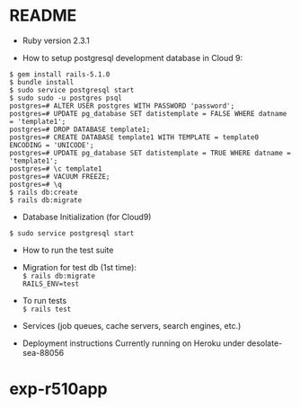 # README

* Ruby version 2.3.1

* How to setup postgresql development database in Cloud 9:
<pre><code>$ gem install rails-5.1.0
$ bundle install
$ sudo service postgresql start
$ sudo sudo -u postgres psql
postgres=# ALTER USER postgres WITH PASSWORD 'password';
postgres=# UPDATE pg_database SET datistemplate = FALSE WHERE datname = 'template1';
postgres=# DROP DATABASE template1;
postgres=# CREATE DATABASE template1 WITH TEMPLATE = template0 ENCODING = 'UNICODE';
postgres=# UPDATE pg_database SET datistemplate = TRUE WHERE datname = 'template1';
postgres=# \c template1
postgres=# VACUUM FREEZE;
postgres=# \q
$ rails db:create
$ rails db:migrate</code></pre>

* Database Initialization (for Cloud9) <br>

<code>$ sudo service postgresql start</code>

* How to run the test suite <br>
* Migration for test db (1st time): <br>
<code>$ rails db:migrate RAILS_ENV=test</code>
* To run tests <br>
<code>$ rails test</code>

* Services (job queues, cache servers, search engines, etc.)

* Deployment instructions
Currently running on Heroku under desolate-sea-88056


# exp-r510app
